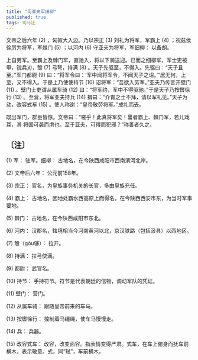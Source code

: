 ```yaml
---
title: "周亚夫军细柳"
published: true
tags: 司马迁
---
```


文帝之后六年 (2) ，匈奴大入边。乃以宗正 (3) 刘礼为将军，军霸上 (4) ；祝兹侯徐厉为将军，军棘门 (5) ；以河内 (6) 守亚夫为将军，军细柳： 以备胡。

上自劳军。至霸上及棘门军，直驰入，将以下骑送迎。已而之细柳军，军士吏被甲，锐兵刃，彀 (7) 弓弩，持满 (8) 。天子先驱至，不得入。先驱曰：“天子且至。”军门都尉 (9) 曰：“将军令曰：‘军中闻将军令，不闻天子之诏。’”居无何，上至，又不得入。于是上乃使使持节 (10) 诏将军：“吾欲入劳军。”亚夫乃传言开壁门 (11) 。壁门士吏谓从属车骑 (12) 曰：“将军约，军中不得驱驰。”于是天子乃按辔徐行 (13) 。至营，将军亚夫持兵 (14) 揖曰：“介胄之士不拜，请以军礼见。”天子为动，改容式车 (15) 。使人称谢：“皇帝敬劳将军。”成礼而去。

既出军门，群臣皆惊。文帝曰：“嗟乎！此真将军矣！曩者霸上、棘门军，若儿戏耳，其
将固可袭而虏也。至于亚夫，可得而犯邪？”称善者久之。

## 〔注〕　

(1) 军： 驻军。细柳： 古地名，在今陕西咸阳市西南渭河北岸。

(2) 文帝后六年： 公元前158年。

(3) 宗正： 官名，为皇族事务机关的长官，多由皇族充任。

(4) 霸上： 古地名，因地处霸水西高原上而得名，在今陕西西安市东，为当时军事要地。

(5) 棘门： 古地名，在今陕西咸阳市东北。

(6) 河内： 汉郡名，辖境相当今河南黄河以北，京汉铁路（包括汲县）以西地区。

(7) 彀（gòu够）： 拉开。

(8) 持满： 拉弓使满。

(9) 都尉： 武官名。

(10) 持节： 手持符节。符节是代表朝廷的信物，调动军队的凭证。

(11) 壁门： 营门。

(12) 从属车骑： 跟随皇帝前来的车马。

(13) 按辔徐行： 控制着马缰绳，使车马慢慢走。

(14) 兵： 兵器。

(15) 改容式车： 改容，改变面容。指表情变得严肃。式车，在车上俯身而抚车前横木，表示敬意。式，同“轼”，车前横木。